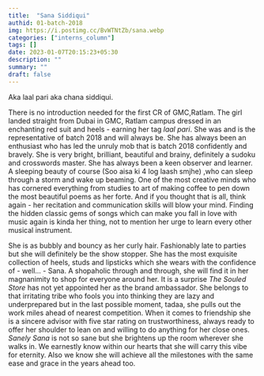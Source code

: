 ```yaml
---
title:  "Sana Siddiqui"
authid: 01-batch-2018
img: https://i.postimg.cc/BvWTNtZb/sana.webp
categories: ["interns_column"]
tags: []
date: 2023-01-07T20:15:23+05:30
description: ""
summary: ""
draft: false
---
```


Aka laal pari aka chana siddiqui.

There is no introduction needed for the first CR of GMC,Ratlam. The girl landed  straight from Dubai in GMC, Ratlam campus dressed in an enchanting red suit and heels - earning her tag *laal pari*. She was and is the representative of batch 2018 and will always be. She has always been an enthusiast who has led the unruly mob that is batch 2018 confidently and bravely. She is very bright, brilliant, beautiful and brainy, definitely a sudoku and crosswords master. She has always been a keen observer and learner. A sleeping beauty of course (Soo aisa ki 4 log laash smjhe) ,who can sleep through a storm and wake up beaming. One of the most creative minds who has cornered everything from studies to art of making coffee to pen down the most beautiful poems as her forte. And if you thought that is all, think again - her recitation and communication skills will blow your mind. Finding the hidden classic gems of songs which can make you fall in love with music again is kinda her thing, not to mention her urge to learn every other musical instrument. 

She is as bubbly and bouncy as her curly hair.  Fashionably late to parties but she will definitely be the show stopper. She has the most exquisite collection of heels, studs and lipsticks which she wears with the confidence of - well... - Sana. A shopaholic through and through, she will find it in her magnanimity to shop for everyone around her. It is a surprise *The Souled Store* has not yet appointed her as the brand ambassador. She belongs to that irritating tribe who fools you into thinking they are lazy and underprepared but in the last possible moment, tadaa, she pulls out the work miles ahead of nearest competition. When it comes to friendship she is a sincere advisor with five star rating on trustworthiness, always ready to offer her shoulder to lean on and willing to do anything for her close ones. *Sanely Sana* is not so sane but she brightens up the room wherever she walks in. We earnestly know within our hearts that she will carry this vibe for eternity. Also we know she will achieve all the milestones with the same ease and grace in the years ahead too.